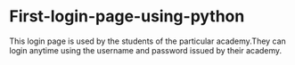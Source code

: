 # First-login-page-using-python
This login page is used by the students of the particular academy.They can login anytime using the username and password issued by their academy.
